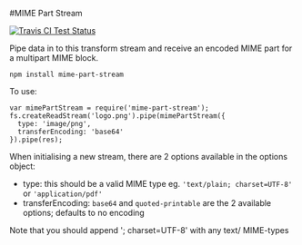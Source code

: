 #MIME Part Stream

[![Travis CI Test Status](https://travis-ci.org/connrs/node-mime-part-stream.png)](https://travis-ci.org/connrs/node-mime-part-stream)

Pipe data in to this transform stream and receive an encoded MIME part for a multipart MIME block.

    npm install mime-part-stream

To use:

    var mimePartStream = require('mime-part-stream');
    fs.createReadStream('logo.png').pipe(mimePartStream({
      type: 'image/png',
      transferEncoding: 'base64'
    }).pipe(res);

When initialising a new stream, there are 2 options available in the options object:

* type: this should be a valid MIME type eg. `'text/plain; charset=UTF-8'` or `'application/pdf'`
* transferEncoding: `base64` and `quoted-printable` are the 2 available options; defaults to no encoding

Note that you should append '; charset=UTF-8' with any text/ MIME-types
